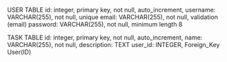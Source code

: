 USER TABLE
    id: integer, primary key, not null, auto_increment,
    username: VARCHAR(255), not null, unique
    email: VARCHAR(255), not null, validation (email)
    password: VARCHAR(255), not null, minimum length 8


TASK TABLE
    id: integer, primary key, not null, auto_increment,
    name: VARCHAR(255), not null,
    description: TEXT
    user_id: INTEGER, Foreign_Key User(ID)